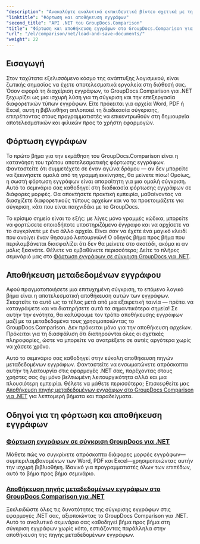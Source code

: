 ```yaml
---
"description": "Ανακαλύψτε αναλυτικά εκπαιδευτικά βίντεο σχετικά με τη χρήση του GroupDocs.Comparison για .NET για αποτελεσματική φόρτωση και αποθήκευση εγγράφων. Ιδανικό για προγραμματιστές που θέλουν να βελτιστοποιήσουν τις συγκρίσεις εγγράφων."
"linktitle": "Φόρτωση και αποθήκευση εγγράφων"
"second_title": "API .NET του GroupDocs.Comparison"
"title": "Φόρτωση και αποθήκευση εγγράφων στο GroupDocs.Comparison για .NET"
"url": "/el/comparison/net/load-and-save-documents/"
"weight": 22
---
```


## Εισαγωγή

Στον ταχύτατα εξελισσόμενο κόσμο της ανάπτυξης λογισμικού, είναι ζωτικής σημασίας να έχετε αποτελεσματικά εργαλεία στη διάθεσή σας. Όσον αφορά τη διαχείριση εγγράφων, το GroupDocs.Comparison για .NET ξεχωρίζει ως μια ισχυρή λύση για τη σύγκριση και την επεξεργασία διαφορετικών τύπων εγγράφων. Είτε πρόκειται για αρχεία Word, PDF ή Excel, αυτή η βιβλιοθήκη απλοποιεί τη διαδικασία σύγκρισης, επιτρέποντας στους προγραμματιστές να επικεντρωθούν στη δημιουργία αποτελεσματικών και φιλικών προς το χρήστη εφαρμογών.

## Φόρτωση εγγράφων

Το πρώτο βήμα για την εκμάθηση του GroupDocs.Comparison είναι η κατανόηση του τρόπου αποτελεσματικής φόρτωσης εγγράφων. Φανταστείτε ότι συμμετέχετε σε έναν αγώνα δρόμου — αν δεν μπορείτε να ξεκινήσετε ομαλά από τη γραμμή εκκίνησης, θα μείνετε πίσω! Ομοίως, η σωστή φόρτωση εγγράφων είναι απαραίτητη για μια ομαλή σύγκριση. Αυτό το σεμινάριο σας καθοδηγεί στη διαδικασία φόρτωσης εγγράφων σε διάφορες μορφές. Θα αποκτήσετε πρακτική εμπειρία, μαθαίνοντας να διασχίζετε διαφορετικούς τύπους αρχείων και να τα προετοιμάζετε για σύγκριση, κάτι που είναι παιχνιδάκι με το GroupDocs.

Το κρίσιμο σημείο είναι το εξής: με λίγες μόνο γραμμές κώδικα, μπορείτε να φορτώσετε οποιοδήποτε υποστηριζόμενο έγγραφο και να αρχίσετε να το συγκρίνετε με ένα άλλο αρχείο. Είναι σαν να έχετε ένα μαγικό κλειδί που ανοίγει έναν θησαυρό λειτουργιών! Ο οδηγός βήμα προς βήμα που περιλαμβάνεται διασφαλίζει ότι δεν θα μείνετε στο σκοτάδι, ακόμα κι αν μόλις ξεκινάτε. Θέλετε να εμβαθύνετε περισσότερο; Δείτε το πλήρες σεμινάριό μας στο [Φόρτωση εγγράφων σε σύγκριση GroupDocs για .NET](./load-documents/).

## Αποθήκευση μεταδεδομένων εγγράφου

Αφού πραγματοποιήσετε μια επιτυχημένη σύγκριση, το επόμενο λογικό βήμα είναι η αποτελεσματική αποθήκευση αυτών των εγγράφων. Σκεφτείτε το αυτό ως το τέλος μετά από μια εξαιρετική ταινία — πρέπει να καταγράψετε και να διατηρήσετε αυτά τα σημαντικότερα σημεία! Σε αυτήν την ενότητα, θα καλύψουμε τον τρόπο αποθήκευσης εγγράφων μαζί με τα μεταδεδομένα τους χρησιμοποιώντας το GroupDocs.Comparison. Δεν πρόκειται μόνο για την αποθήκευση αρχείων. Πρόκειται για τη διασφάλιση ότι διατηρούνται όλες οι σχετικές πληροφορίες, ώστε να μπορείτε να ανατρέξετε σε αυτές αργότερα χωρίς να χάσετε χρόνο.

Αυτό το σεμινάριο σας καθοδηγεί στην εύκολη αποθήκευση πηγών μεταδεδομένων εγγράφων. Φανταστείτε να ενσωματώνετε απρόσκοπτα αυτήν τη λειτουργία στις εφαρμογές .NET σας, παρέχοντας στους χρήστες σας όχι μόνο βελτιωμένη λειτουργικότητα αλλά και μια πλουσιότερη εμπειρία. Θέλετε να μάθετε περισσότερα; Επισκεφθείτε μας [Αποθήκευση πηγής μεταδεδομένων εγγράφων στο GroupDocs Comparison για .NET](./save-documents-metadata-source/) για λεπτομερή βήματα και παραδείγματα.

## Οδηγοί για τη φόρτωση και αποθήκευση εγγράφων
### [Φόρτωση εγγράφων σε σύγκριση GroupDocs για .NET](./load-documents/)
Μάθετε πώς να συγκρίνετε απρόσκοπτα διάφορες μορφές εγγράφων—συμπεριλαμβανομένων των Word, PDF και Excel—χρησιμοποιώντας αυτήν την ισχυρή βιβλιοθήκη. Ιδανικό για προγραμματιστές όλων των επιπέδων, αυτό το βήμα προς βήμα σεμινάριο.
### [Αποθήκευση πηγής μεταδεδομένων εγγράφων στο GroupDocs Comparison για .NET](./save-documents-metadata-source/)
Ξεκλειδώστε όλες τις δυνατότητες της σύγκρισης εγγράφων στις εφαρμογές .NET σας, αξιοποιώντας το GroupDocs Comparison για .NET. Αυτό το αναλυτικό σεμινάριο σας καθοδηγεί βήμα προς βήμα στη σύγκριση εγγράφων χωρίς κόπο, εστιάζοντας παράλληλα στην αποθήκευση της πηγής μεταδεδομένων εγγράφων.